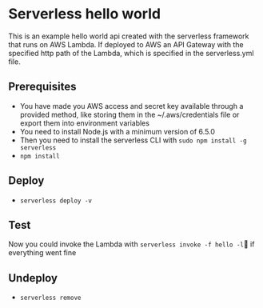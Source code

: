 # Serverless hello world
This is an example hello world api created with the serverless framework that runs on AWS Lambda. If deployed to AWS an API Gateway with the specified http path of the Lambda, which is specified in the serverless.yml file.


## Prerequisites 

* You have made you AWS access and secret key available through a provided method, like storing them in the ~/.aws/credentials file or export them into environment variables
* You need to install Node.js  with a minimum version of 6.5.0 
* Then you need to install the serverless CLI with `sudo npm install -g serverless` 
* `npm install`


## Deploy 

* `serverless deploy -v`


## Test 

Now you could invoke the Lambda with `serverless invoke -f hello -l` if everything went fine


## Undeploy

* `serverless remove`